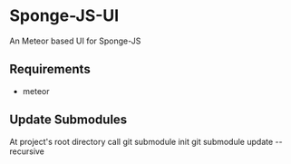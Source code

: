 Sponge-JS-UI
============

An Meteor based UI for Sponge-JS

Requirements
------------
* meteor


Update Submodules
-----------------
At project's root directory call
  git submodule init
  git submodule update --recursive

